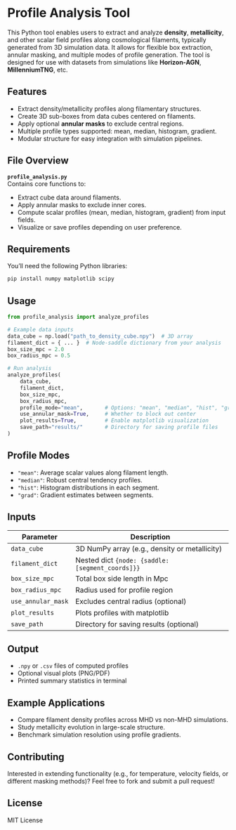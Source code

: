 # Profile Analysis Tool

This Python tool enables users to extract and analyze **density**, **metallicity**, and other scalar field profiles along cosmological filaments, typically generated from 3D simulation data. It allows for flexible box extraction, annular masking, and multiple modes of profile generation. The tool is designed for use with datasets from simulations like **Horizon-AGN**, **MillenniumTNG**, etc.

##  Features

- Extract density/metallicity profiles along filamentary structures.
- Create 3D sub-boxes from data cubes centered on filaments.
- Apply optional **annular masks** to exclude central regions.
- Multiple profile types supported: mean, median, histogram, gradient.
- Modular structure for easy integration with simulation pipelines.

## File Overview

**`profile_analysis.py`**  
Contains core functions to:
- Extract cube data around filaments.
- Apply annular masks to exclude inner cores.
- Compute scalar profiles (mean, median, histogram, gradient) from input fields.
- Visualize or save profiles depending on user preference.

##  Requirements

You’ll need the following Python libraries:

```bash
pip install numpy matplotlib scipy
```

## Usage

```python
from profile_analysis import analyze_profiles

# Example data inputs
data_cube = np.load("path_to_density_cube.npy")  # 3D array
filament_dict = { ... }  # Node-saddle dictionary from your analysis
box_size_mpc = 2.0
box_radius_mpc = 0.5

# Run analysis
analyze_profiles(
    data_cube,
    filament_dict,
    box_size_mpc,
    box_radius_mpc,
    profile_mode="mean",       # Options: "mean", "median", "hist", "grad"
    use_annular_mask=True,     # Whether to block out center
    plot_results=True,         # Enable matplotlib visualization
    save_path="results/"       # Directory for saving profile files
)
```

## Profile Modes

- `"mean"`: Average scalar values along filament length.
- `"median"`: Robust central tendency profiles.
- `"hist"`: Histogram distributions in each segment.
- `"grad"`: Gradient estimates between segments.

##  Inputs

| Parameter         | Description                                           |
|------------------|-------------------------------------------------------|
| `data_cube`       | 3D NumPy array (e.g., density or metallicity)        |
| `filament_dict`   | Nested dict `{node: {saddle: [segment_coords]}}`     |
| `box_size_mpc`    | Total box side length in Mpc                         |
| `box_radius_mpc`  | Radius used for profile region                       |
| `use_annular_mask`| Excludes central radius (optional)                   |
| `plot_results`    | Plots profiles with matplotlib                       |
| `save_path`       | Directory for saving results (optional)              |

## Output

- `.npy` or `.csv` files of computed profiles
- Optional visual plots (PNG/PDF)
- Printed summary statistics in terminal

## Example Applications

- Compare filament density profiles across MHD vs non-MHD simulations.
- Study metallicity evolution in large-scale structure.
- Benchmark simulation resolution using profile gradients.

## Contributing

Interested in extending functionality (e.g., for temperature, velocity fields, or different masking methods)? Feel free to fork and submit a pull request!

## License

MIT License 
